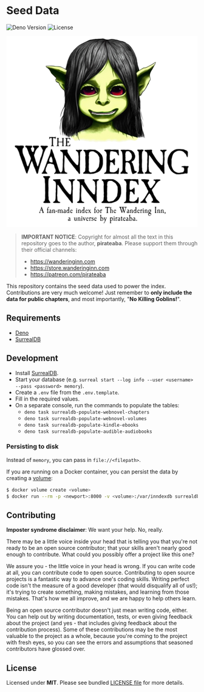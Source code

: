 # Seed Data

![Deno Version](https://img.shields.io/badge/deno-v1.28.1-black)
![License](https://img.shields.io/badge/license-MIT-blue)

![The Wandering Inndex Logo](./static/banner.png)

> **IMPORTANT NOTICE**: Copyright for almost all the text in this repository goes to the author, **pirateaba**. Please support them through their official channels:
>
> - https://wanderinginn.com
> - https://store.wanderinginn.com
> - https://patreon.com/pirateaba

This repository contains the seed data used to power the index. Contributions are very much welcome! Just remember to **only include the data for public chapters**, and most importantly, "**No Killing Goblins!**".

## Requirements

- [Deno](https://deno.land/)
- [SurrealDB](https://surrealdb.com/)

## Development

- Install [SurrealDB](https://surrealdb.com/).
- Start your database (e.g. `surreal start --log info --user <username> --pass <password> memory`).
- Create a `.env` file from the `.env.template`.
- Fill in the required values.
- On a separate console, run the commands to populate the tables:
  - `deno task surrealdb-populate-webnovel-chapters`
  - `deno task surrealdb-populate-webnovel-volumes`
  - `deno task surrealdb-populate-kindle-ebooks`
  - `deno task surrealdb-populate-audible-audiobooks`

### Persisting to disk

Instead of `memory`, you can pass in `file://<filepath>`.

If you are running on a Docker container, you can persist the data by creating a [volume](https://docs.docker.com/storage/volumes/):

```bash
$ docker volume create <volume>
$ docker run --rm -p <newport>:8000 -v <volume>:/var/inndexdb surrealdb/surrealdb:latest start --log info --user <username> --pass <password> file://var/inndexdb
```

## Contributing

**Imposter syndrome disclaimer**: We want your help. No, really.

There may be a little voice inside your head that is telling you that you're not ready to be an open source contributor; that your skills aren't nearly good enough to contribute. What could you possibly offer a project like this one?

We assure you - the little voice in your head is wrong. If you can write code at all, you can contribute code to open source. Contributing to open source projects is a fantastic way to advance one's coding skills. Writing perfect code isn't the measure of a good developer (that would disqualify all of us!); it's trying to create something, making mistakes, and learning from those mistakes. That's how we all improve, and we are happy to help others learn.

Being an open source contributor doesn't just mean writing code, either. You can help out by writing documentation, tests, or even giving feedback about the project (and yes - that includes giving feedback about the contribution process). Some of these contributions may be the most valuable to the project as a whole, because you're coming to the project with fresh eyes, so you can see the errors and assumptions that seasoned contributors have glossed over.

## License

Licensed under **MIT**. Please see bundled [LICENSE file](./LICENSE.md) for more details.
